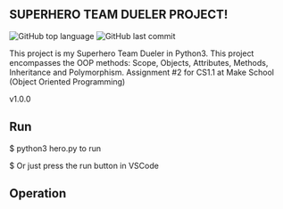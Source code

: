 ## SUPERHERO TEAM DUELER PROJECT!

![GitHub top language](https://img.shields.io/github/languages/top/chrismlee26/superhero-team-dueler)
![GitHub last commit](https://img.shields.io/github/last-commit/chrismlee26/superhero-team-dueler)

This project is my Superhero Team Dueler in Python3. This project encompasses the OOP methods: Scope, Objects, Attributes, Methods, Inheritance and Polymorphism. Assignment #2 for CS1.1 at Make School (Object Oriented Programming)

v1.0.0

## Run

$ python3 hero.py to run

$ Or just press the run button in VSCode

## Operation
